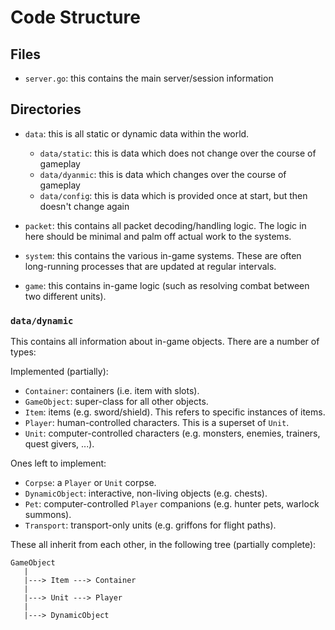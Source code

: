 # Code Structure

## Files
- `server.go`: this contains the main server/session information

## Directories
- `data`: this is all static or dynamic data within the world.
    - `data/static`: this is data which does not change over the course of gameplay
    - `data/dyanmic`: this is data which changes over the course of gameplay
    - `data/config`: this is data which is provided once at start, but then doesn't change again

- `packet`: this contains all packet decoding/handling logic. The logic in here should be minimal
  and palm off actual work to the systems.

- `system`: this contains the various in-game systems. These are often long-running processes that
  are updated at regular intervals.

- `game`: this contains in-game logic (such as resolving combat between two different units).

### `data/dynamic`

This contains all information about in-game objects. There are a number of types:

Implemented (partially):
- `Container`: containers (i.e. item with slots).
- `GameObject`: super-class for all other objects.
- `Item`: items (e.g. sword/shield). This refers to specific instances of items.
- `Player`: human-controlled characters. This is a superset of `Unit`.
- `Unit`: computer-controlled characters (e.g. monsters, enemies, trainers, quest givers, ...).

Ones left to implement:
- `Corpse`: a `Player` or `Unit` corpse.
- `DynamicObject`: interactive, non-living objects (e.g. chests).
- `Pet`: computer-controlled `Player` companions (e.g. hunter pets, warlock summons).
- `Transport`: transport-only units (e.g. griffons for flight paths).

These all inherit from each other, in the following tree (partially complete):

```
GameObject
   |
   |---> Item ---> Container
   |
   |---> Unit ---> Player
   |
   |---> DynamicObject
```
